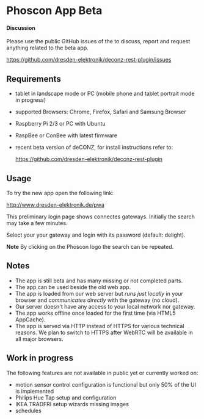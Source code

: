 # Phoscon App Beta


#### Discussion

Please use the public GitHub issues of the to discuss, report and request anything related to the beta app.

https://github.com/dresden-elektronik/deconz-rest-plugin/issues


## Requirements
* tablet in landscape mode or PC (mobile phone and tablet portrait mode in progress)
* supported Browsers: Chrome, Firefox, Safari and Samsung Browser
* Raspberry Pi 2/3 or PC with Ubuntu
* RaspBee or ConBee with latest firmware
* recent beta version of deCONZ, for install instructions refer to:

   https://github.com/dresden-elektronik/deconz-rest-plugin 
   
## Usage
To try the new app open the following link:

http://www.dresden-elektronik.de/pwa


This preliminary login page shows connectes gateways. Initially the search may take a few minutes.

Select your your gateway and login with its password (default: delight).

**Note** By clicking on the Phoscon logo the search can be repeated.


## Notes

* The app is still beta and has many missing or not completed parts.
* The app can be used beside the old web app.
* The app is loaded from our web server but *runs just locally* in your browser and *communicates directly* with the gateway (no cloud).
* Our server doesn't have any access to your local network nor gateway.
* The app works offline once loaded for the first time (via HTML5 AppCache).
* The app is served via HTTP instead of HTTPS for various technical reasons. We plan to switch to HTTPS after WebRTC will be available in all major browsers.

## Work in progress

The following features are not available in public yet or currently worked on:

* motion sensor control configuration is functional but only 50% of the UI is implemented
* Philips Hue Tap setup and configuration
* IKEA TRADFRI setup wizards missing images
* schedules
